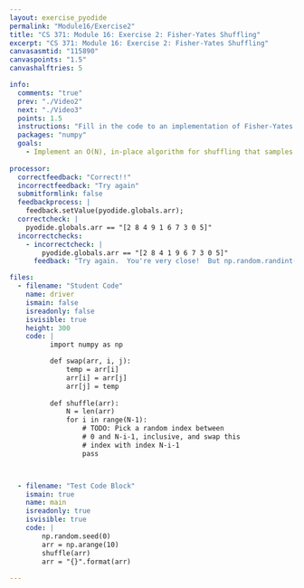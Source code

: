 ```yaml
---
layout: exercise_pyodide
permalink: "Module16/Exercise2"
title: "CS 371: Module 16: Exercise 2: Fisher-Yates Shuffling"
excerpt: "CS 371: Module 16: Exercise 2: Fisher-Yates Shuffling"
canvasasmtid: "115890"
canvaspoints: "1.5"
canvashalftries: 5

info:
  comments: "true"
  prev: "./Video2"
  next: "./Video3"
  points: 1.5
  instructions: "Fill in the code to an implementation of Fisher-Yates shuffling which shuffles the items in place from the back forward.  In particular, at each step i, you should pick an index between 0 and N-i-1, inclusive, and then swap the element at index i with this random index.  Recall that <code><a href = \"https://numpy.org/doc/stable/reference/random/generated/numpy.random.randint.html\">np.random.randint(num)</a></code> returns numbers between 0 and num-1, inclusive."
  packages: "numpy"
  goals:
    - Implement an O(N), in-place algorithm for shuffling that samples uniformly across all possible permutations
    
processor:  
  correctfeedback: "Correct!!" 
  incorrectfeedback: "Try again"
  submitformlink: false
  feedbackprocess: | 
    feedback.setValue(pyodide.globals.arr);
  correctcheck: |
    pyodide.globals.arr == "[2 8 4 9 1 6 7 3 0 5]"
  incorrectchecks:
    - incorrectcheck: |
        pyodide.globals.arr == "[2 8 4 1 9 6 7 3 0 5]"
      feedback: "Try again.  You're very close!  But np.random.randint(N-i-1) only returns indices up to N-i-2"

files:
  - filename: "Student Code"
    name: driver
    ismain: false
    isreadonly: false
    isvisible: true
    height: 300
    code: | 
          import numpy as np

          def swap(arr, i, j):
              temp = arr[i]
              arr[i] = arr[j]
              arr[j] = temp
          
          def shuffle(arr):
              N = len(arr)
              for i in range(N-1):
                  # TODO: Pick a random index between
                  # 0 and N-i-1, inclusive, and swap this 
                  # index with index N-i-1
                  pass



  - filename: "Test Code Block"
    ismain: true
    name: main
    isreadonly: true
    isvisible: true
    code: |
        np.random.seed(0)
        arr = np.arange(10)
        shuffle(arr)
        arr = "{}".format(arr)
        
---
```

